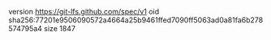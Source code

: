 version https://git-lfs.github.com/spec/v1
oid sha256:77201e9506090572a4664a25b9461ffed7090ff5063ad0a81fa6b278574795a4
size 1847
